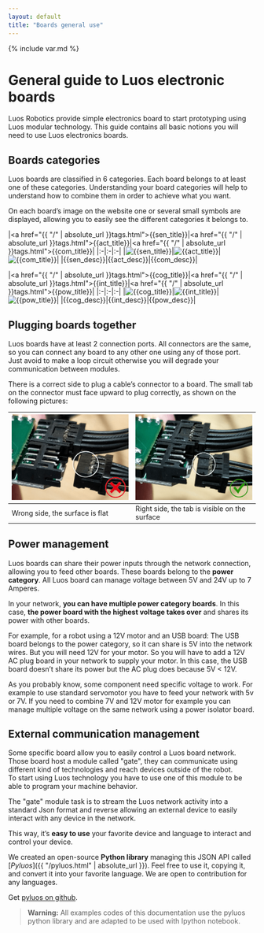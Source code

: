 ```yaml
---
layout: default
title: "Boards general use"
---
```

{% include var.md %}

# General guide to Luos electronic boards

Luos Robotics provide simple electronics board to start prototyping using Luos modular technology.
This guide contains all basic notions you will need to use Luos electronics boards.


## Boards categories
Luos boards are classified in 6 categories. Each board belongs to at least one of these categories. Understanding your board categories will help to understand how to combine them in order to achieve what you want.

On each board’s image on the website one or several small symbols are displayed, allowing you to easily see the different categories it belongs to.


|<a href="{{ "/" | absolute_url }}tags.html">{{sen_title}}</a>|<a href="{{ "/" | absolute_url }}tags.html">{{act_title}}</a>|<a href="{{ "/" | absolute_url }}tags.html">{{com_title}}</a>|
|:-|:-|:-|
|![{{sen_title}}]({{sen_img}})|![{{act_title}}]({{act_img}})|![{{com_title}}]({{com_img}})|
|{{sen_desc}}|{{act_desc}}|{{com_desc}}|

|<a href="{{ "/" | absolute_url }}tags.html">{{cog_title}}</a>|<a href="{{ "/" | absolute_url }}tags.html">{{int_title}}</a>|<a href="{{ "/" | absolute_url }}tags.html">{{pow_title}}</a>|
|:-|:-|:-|
|![{{cog_title}}]({{cog_img}})|![{{int_title}}]({{int_img}})|![{{pow_title}}]({{pow_img}})|
|{{cog_desc}}|{{int_desc}}|{{pow_desc}}|


## Plugging boards together

Luos boards have at least 2 connection ports. All connectors are the same, so you can connect any board to any other one using any of those port. Just avoid to make a loop circuit otherwise you will degrade your communication between modules.

There is a correct side to plug a cable’s connector to a board. The small tab on the connector must face upward to plug correctly, as shown on the following pictures:

|![Wrong side img](/assets/img/plug-no.png)|![Right side img](/assets/img/plug-yes.png)|
|:-|:-|
|Wrong side, the surface is flat|Right side, the tab is visible on the surface|



## Power management

Luos boards can share their power inputs through the network connection, allowing you to feed other boards. These boards belong to the **power category**.
All Luos board can manage voltage between 5V and 24V up to 7 Amperes.

In your network, **you can have multiple power category boards**. In this case, **the power board with the highest voltage takes over** and shares its power with other boards.

For example, for a robot using a 12V motor and an USB board: The USB board belongs to the power category, so it can share is 5V into the network wires. But you will need 12V for your motor. So you will have to add a 12V AC plug board in your network to supply your motor. In this case, the USB board doesn’t share its power but the AC plug does because 5V < 12V.

As you probably know, some component need specific voltage to work. For example to use standard servomotor you have to feed your network with 5v or 7V. If you need to combine 7V and 12V motor for example you can manage multiple voltage on the same network using a power isolator board.


## External communication management

Some specific board allow you to easily control a Luos board network. Those board host a module called "gate", they can communicate using different kind of technologies and reach devices outside of the robot.<br/>To start using Luos technology you have to use one of this module to be able to program your machine behavior.

The "gate" module task is to stream the Luos network activity into a standard Json format and reverse allowing an external device to easily interact with any device in the network.

This way, it’s **easy to use** your favorite device and language to interact and control your device.

We created an open-source **Python library** managing this JSON API called [*Pyluos*]({{ "/pyluos.html" | absolute_url }}). Feel free to use it, copying it, and convert it into your favorite language. We are open to contribution for any languages.

Get [pyluos on github](https://github.com/Luos-Robotics/pyluos).

<blockquote class="warning"><strong>Warning:</strong> All examples codes of this documentation use the pyluos python library and are adapted to be used with Ipython notebook.</blockquote><br />
